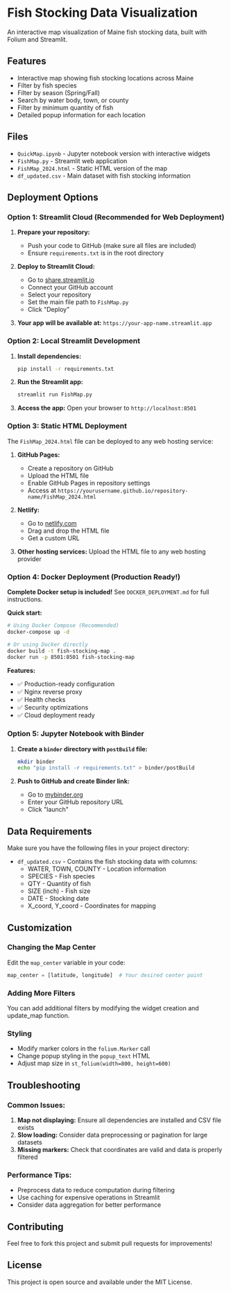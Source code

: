 # Fish Stocking Data Visualization

An interactive map visualization of Maine fish stocking data, built with Folium and Streamlit.

## Features

- Interactive map showing fish stocking locations across Maine
- Filter by fish species
- Filter by season (Spring/Fall)
- Search by water body, town, or county
- Filter by minimum quantity of fish
- Detailed popup information for each location

## Files

- `QuickMap.ipynb` - Jupyter notebook version with interactive widgets
- `FishMap.py` - Streamlit web application
- `FishMap_2024.html` - Static HTML version of the map
- `df_updated.csv` - Main dataset with fish stocking information

## Deployment Options

### Option 1: Streamlit Cloud (Recommended for Web Deployment)

1. **Prepare your repository:**
   - Push your code to GitHub (make sure all files are included)
   - Ensure `requirements.txt` is in the root directory

2. **Deploy to Streamlit Cloud:**
   - Go to [share.streamlit.io](https://share.streamlit.io)
   - Connect your GitHub account
   - Select your repository
   - Set the main file path to `FishMap.py`
   - Click "Deploy"

3. **Your app will be available at:** `https://your-app-name.streamlit.app`

### Option 2: Local Streamlit Development

1. **Install dependencies:**
   ```bash
   pip install -r requirements.txt
   ```

2. **Run the Streamlit app:**
   ```bash
   streamlit run FishMap.py
   ```

3. **Access the app:** Open your browser to `http://localhost:8501`

### Option 3: Static HTML Deployment

The `FishMap_2024.html` file can be deployed to any web hosting service:

1. **GitHub Pages:**
   - Create a repository on GitHub
   - Upload the HTML file
   - Enable GitHub Pages in repository settings
   - Access at `https://yourusername.github.io/repository-name/FishMap_2024.html`

2. **Netlify:**
   - Go to [netlify.com](https://netlify.com)
   - Drag and drop the HTML file
   - Get a custom URL

3. **Other hosting services:** Upload the HTML file to any web hosting provider

### Option 4: Docker Deployment (Production Ready!)

**Complete Docker setup is included!** See `DOCKER_DEPLOYMENT.md` for full instructions.

**Quick start:**
```bash
# Using Docker Compose (Recommended)
docker-compose up -d

# Or using Docker directly
docker build -t fish-stocking-map .
docker run -p 8501:8501 fish-stocking-map
```

**Features:**
- ✅ Production-ready configuration
- ✅ Nginx reverse proxy
- ✅ Health checks
- ✅ Security optimizations
- ✅ Cloud deployment ready

### Option 5: Jupyter Notebook with Binder

1. **Create a `binder` directory with `postBuild` file:**
   ```bash
   mkdir binder
   echo "pip install -r requirements.txt" > binder/postBuild
   ```

2. **Push to GitHub and create Binder link:**
   - Go to [mybinder.org](https://mybinder.org)
   - Enter your GitHub repository URL
   - Click "launch"

## Data Requirements

Make sure you have the following files in your project directory:
- `df_updated.csv` - Contains the fish stocking data with columns:
  - WATER, TOWN, COUNTY - Location information
  - SPECIES - Fish species
  - QTY - Quantity of fish
  - SIZE (inch) - Fish size
  - DATE - Stocking date
  - X_coord, Y_coord - Coordinates for mapping

## Customization

### Changing the Map Center
Edit the `map_center` variable in your code:
```python
map_center = [latitude, longitude]  # Your desired center point
```

### Adding More Filters
You can add additional filters by modifying the widget creation and update_map function.

### Styling
- Modify marker colors in the `folium.Marker` call
- Change popup styling in the `popup_text` HTML
- Adjust map size in `st_folium(width=800, height=600)`

## Troubleshooting

### Common Issues:

1. **Map not displaying:** Ensure all dependencies are installed and CSV file exists
2. **Slow loading:** Consider data preprocessing or pagination for large datasets
3. **Missing markers:** Check that coordinates are valid and data is properly filtered

### Performance Tips:

- Preprocess data to reduce computation during filtering
- Use caching for expensive operations in Streamlit
- Consider data aggregation for better performance

## Contributing

Feel free to fork this project and submit pull requests for improvements!

## License

This project is open source and available under the MIT License.
